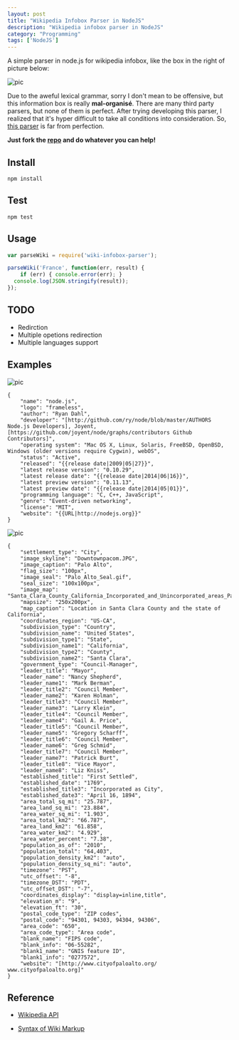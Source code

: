 ```yaml
---
layout: post
title: "Wikipedia Infobox Parser in NodeJS"
description: "Wikipedia infobox parser in NodeJS"
category: "Programming"
tags: ['NodeJS']
---
```


A simple parser in node.js for wikipedia infobox, like the box in the right of picture below:

![pic](https://db.tt/woGRt6a3)

Due to the aweful lexical grammar, sorry I don't mean to be offensive, but this information box is really **mal-organisé**. There are many third party parsers, but none of them is perfect. After trying developing this parser, I realized that it's hyper difficult to take all conditions into consideration. So, [this parser](https://github.com/jesusjzp/wikiparser) is far  from perfection.

**Just fork the [repo](https://github.com/jesusjzp/wikiparser) and do whatever you can help!**

## Install

	npm install

## Test

	npm test

## Usage

```JavaScript
var parseWiki = require('wiki-infobox-parser');

parseWiki('France', function(err, result) {
	if (err) { console.error(err); }
  console.log(JSON.stringify(result));
});
```

## TODO

- Redirction
- Multiple opetions redirection
- Multiple languages support

## Examples

![pic](https://db.tt/imZd0cyb)

```
{
    "name": "node.js",
    "logo": "frameless",
    "author": "Ryan Dahl",
    "developer": "[http://github.com/ry/node/blob/master/AUTHORS Node.js Developers], Joyent, [https://github.com/joyent/node/graphs/contributors Github Contributors]",
    "operating system": "Mac OS X, Linux, Solaris, FreeBSD, OpenBSD, Windows (older versions require Cygwin), webOS",
    "status": "Active",
    "released": "{{release date|2009|05|27}}",
    "latest release version": "0.10.29",
    "latest release date": "{{release date|2014|06|16}}",
    "latest preview version": "0.11.13",
    "latest preview date": "{{release date|2014|05|01}}",
    "programming language": "C, C++, JavaScript",
    "genre": "Event-driven networking",
    "license": "MIT",
    "website": "{{URL|http://nodejs.org}}"
}
```

![pic](https://db.tt/USdvntLJ)

```
{
    "settlement_type": "City",
    "image_skyline": "Downtownpacom.JPG",
    "image_caption": "Palo Alto",
    "flag_size": "100px",
    "image_seal": "Palo_Alto_Seal.gif",
    "seal_size": "100x100px",
    "image_map": "Santa_Clara_County_California_Incorporated_and_Unincorporated_areas_Palo_Alto_Highlighted.svg",
    "mapsize": "250x200px",
    "map_caption": "Location in Santa Clara County and the state of California",
    "coordinates_region": "US-CA",
    "subdivision_type": "Country",
    "subdivision_name": "United States",
    "subdivision_type1": "State",
    "subdivision_name1": "California",
    "subdivision_type2": "County",
    "subdivision_name2": "Santa Clara",
    "government_type": "Council-Manager",
    "leader_title": "Mayor",
    "leader_name": "Nancy Shepherd",
    "leader_name1": "Mark Berman",
    "leader_title2": "Council Member",
    "leader_name2": "Karen Holman",
    "leader_title3": "Council Member",
    "leader_name3": "Larry Klein",
    "leader_title4": "Council Member",
    "leader_name4": "Gail A. Price",
    "leader_title5": "Council Member",
    "leader_name5": "Gregory Scharff",
    "leader_title6": "Council Member",
    "leader_name6": "Greg Schmid",
    "leader_title7": "Council Member",
    "leader_name7": "Patrick Burt",
    "leader_title8": "Vice Mayor",
    "leader_name8": "Liz Kniss",
    "established_title": "First Settled",
    "established_date": "1769",
    "established_title3": "Incorporated as City",
    "established_date3": "April 16, 1894",
    "area_total_sq_mi": "25.787",
    "area_land_sq_mi": "23.884",
    "area_water_sq_mi": "1.903",
    "area_total_km2": "66.787",
    "area_land_km2": "61.858",
    "area_water_km2": "4.929",
    "area_water_percent": "7.38",
    "population_as_of": "2010",
    "population_total": "64,403",
    "population_density_km2": "auto",
    "population_density_sq_mi": "auto",
    "timezone": "PST",
    "utc_offset": "-8",
    "timezone_DST": "PDT",
    "utc_offset_DST": "-7",
    "coordinates_display": "display=inline,title",
    "elevation_m": "9",
    "elevation_ft": "30",
    "postal_code_type": "ZIP codes",
    "postal_code": "94301, 94303, 94304, 94306",
    "area_code": "650",
    "area_code_type": "Area code",
    "blank_name": "FIPS code",
    "blank_info": "06-55282",
    "blank1_name": "GNIS feature ID",
    "blank1_info": "0277572",
    "website": "[http://www.cityofpaloalto.org/ www.cityofpaloalto.org]"
}
```


## Reference

- [Wikipedia API](http://en.wikipedia.org/w/api.php)

- [Syntax of Wiki Markup](http://en.wikipedia.org/wiki/Help:Wiki_markup)
